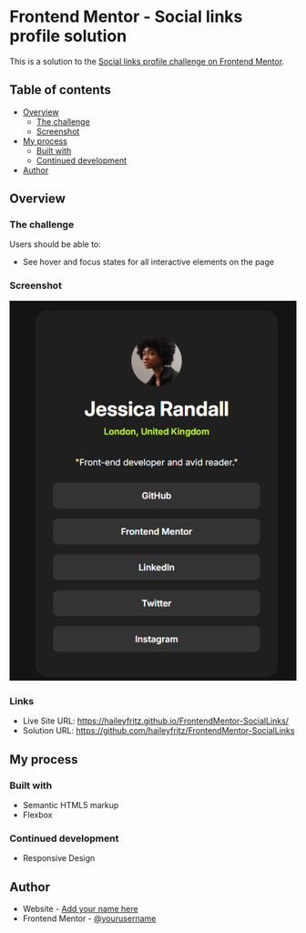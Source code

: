 # Frontend Mentor - Social links profile solution

This is a solution to the [Social links profile challenge on Frontend Mentor](https://www.frontendmentor.io/challenges/social-links-profile-UG32l9m6dQ).

## Table of contents

- [Overview](#overview)
  - [The challenge](#the-challenge)
  - [Screenshot](#screenshot)
- [My process](#my-process)
  - [Built with](#built-with)
  - [Continued development](#continued-development)
- [Author](#author)

## Overview

### The challenge

Users should be able to:

- See hover and focus states for all interactive elements on the page

### Screenshot

![alt text](image.png)


### Links

- Live Site URL: https://haileyfritz.github.io/FrontendMentor-SocialLinks/
- Solution URL: https://github.com/haileyfritz/FrontendMentor-SocialLinks

## My process

### Built with

- Semantic HTML5 markup
- Flexbox


### Continued development

- Responsive Design


## Author

- Website - [Add your name here](https://www.your-site.com)
- Frontend Mentor - [@yourusername](https://www.frontendmentor.io/profile/yourusername)


